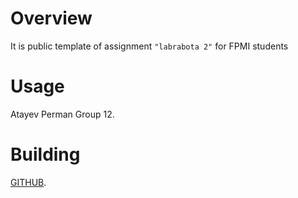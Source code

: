 # Overview

It is public template of assignment `"labrabota 2"` for FPMI students

# Usage

Atayev Perman Group 12.

# Building

[GITHUB](https://github.com/fpmi-tp2025/tpmp-gr12-lab2-task3-PermanAta777).
